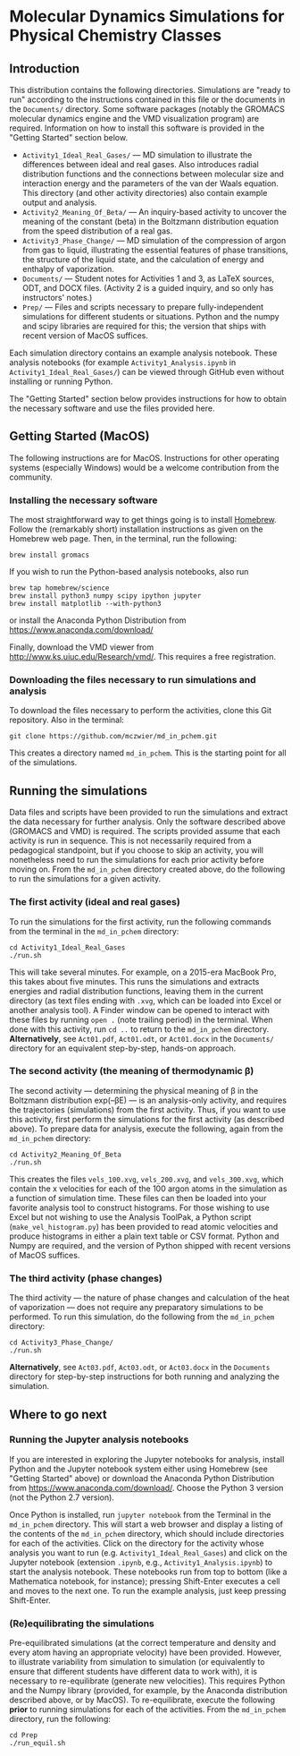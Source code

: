 # Molecular Dynamics Simulations for Physical Chemistry Classes

## Introduction

This distribution contains the following directories. Simulations are
"ready to run" according to the instructions contained in this file or
the documents in the `Documents/` directory. Some software packages
(notably the GROMACS molecular dynamics engine and the VMD
visualization program) are required. Information on how to install
this software is provided in the "Getting Started" section below.

* `Activity1_Ideal_Real_Gases/` — MD simulation to illustrate the
  differences between ideal and real gases. Also introduces radial
  distribution functions and the connections between molecular size
  and interaction energy and the parameters of the van der Waals
  equation. This directory (and other activity directories) also
  contain example output and analysis. 
* `Activity2_Meaning_Of_Beta/` — An inquiry-based activity to uncover
  the meaning of the constant (beta) in the Boltzmann distribution
  equation from the speed distribution of a real gas.
* `Activity3_Phase_Change/` — MD simulation of the compression of
  argon from gas to liquid, illustrating the essential features of
  phase transitions, the structure of the liquid state, and the
  calculation of energy and enthalpy of vaporization.
* `Documents/` — Student notes for Activities 1 and 3, as LaTeX
  sources, ODT, and DOCX files. (Activity 2 is a guided inquiry, and
  so only has instructors' notes.)
* `Prep/` — Files and scripts necessary to prepare fully-independent
  simulations for different students or situations. Python and the
  numpy and scipy libraries are required for this; the version that
  ships with recent version of MacOS suffices.
  
Each simulation directory contains an example analysis notebook.
These analysis notebooks (for example `Activity1_Analysis.ipynb` in
`Activity1_Ideal_Real_Gases/`) can be viewed through GitHub even
without installing or running Python.
  
The "Getting Started" section below provides instructions for how to
obtain the necessary software and use the files provided here.

## Getting Started (MacOS)

The following instructions are for MacOS. Instructions for other
operating systems (especially Windows) would be a welcome contribution
from the community.

### Installing the necessary software
The most straightforward way to get things going is to install
[Homebrew](https://brew.sh/). Follow the (remarkably short)
installation instructions as given on the Homebrew web page.  Then, in
the terminal, run the following:
```
brew install gromacs
```

If you wish to run the Python-based analysis notebooks, also run
```
brew tap homebrew/science
brew install python3 numpy scipy ipython jupyter
brew install matplotlib --with-python3
```
or install the Anaconda Python Distribution from 
<https://www.anaconda.com/download/>

Finally, download the VMD viewer from
<http://www.ks.uiuc.edu/Research/vmd/>. This requires a free
registration.

### Downloading the files necessary to run simulations and analysis

To download the files necessary to perform the activities, clone this
Git repository. Also in the terminal:

`git clone https://github.com/mczwier/md_in_pchem.git`

This creates a directory named `md_in_pchem`. This is the starting
point for all of the simulations.


## Running the simulations

Data files and scripts have been provided to run the simulations and
extract the data necessary for further analysis. Only the software
described above (GROMACS and VMD) is required. The scripts provided
assume that each activity is run in sequence. This is not necessarily
required from a pedagogical standpoint, but if you choose to skip an
activity, you will nonetheless need to run the simulations for each
prior activity before moving on. From the `md_in_pchem` directory
created above, do the following to run the simulations for a given activity.

### The first activity (ideal and real gases)
To run the simulations for the first activity, run the following
commands from the terminal in the `md_in_pchem` directory:

```
cd Activity1_Ideal_Real_Gases 
./run.sh
```

This will take several minutes. For example, on a 2015-era MacBook
Pro, this takes about five minutes. This runs the simulations and
extracts energies and radial distribution functions, leaving them in
the current directory (as text files ending with `.xvg`, which can be
loaded into Excel or another analysis tool). A Finder window can be
opened to interact with these files by running `open .` (note trailing
period) in the terminal. When done with this activity, run `cd ..` to
return to the `md_in_pchem` directory. **Alternatively**, see
`Act01.pdf`, `Act01.odt`, or `Act01.docx` in the `Documents/`
directory for an equivalent step-by-step, hands-on approach.

### The second activity (the meaning of thermodynamic β)

The second activity — determining the physical meaning of β in the
Boltzmann distribution exp(–βE) — is an analysis-only activity, and
requires the trajectories (simulations) from the first activity. Thus,
if you want to use this activity, first perform the simulations for
the first activity (as described above). To prepare data for analysis,
execute the following, again from the `md_in_pchem` directory:

```
cd Activity2_Meaning_Of_Beta
./run.sh
```

This creates the files `vels_100.xvg`, `vels_200.xvg`, and
`vels_300.xvg`, which contain the x velocities for each of the 100
argon atoms in the simulation as a function of simulation time. These
files can then be loaded into your favorite analysis tool to construct
histograms. For those wishing to use Excel but not wishing to use the
Analysis ToolPak, a Python script (`make_vel_histogram.py`) has been
provided to read atomic velocities and produce histograms in either a
plain text table or CSV format. Python and Numpy are required, and the
version of Python shipped with recent versions of MacOS suffices.

### The third activity (phase changes)

The third activity — the nature of phase changes and calculation of
the heat of vaporization — does not require any preparatory
simulations to be performed. To run this simulation, do the following
from the `md_in_pchem` directory:

```
cd Activity3_Phase_Change/
./run.sh
```
**Alternatively**, see `Act03.pdf`, `Act03.odt`, or `Act03.docx` in
the `Documents` directory for step-by-step instructions for both
running and analyzing the simulation.

## Where to go next

### Running the Jupyter analysis notebooks

If you are interested in exploring the Jupyter notebooks for analysis,
install Python and the Jupyter notebook system either using Homebrew
(see "Getting Started" above) or download the Anaconda Python
Distribution from <https://www.anaconda.com/download/>. Choose the
Python 3 version (not the Python 2.7 version).

Once Python is installed, run `jupyter notebook` from the Terminal in
the `md_in_pchem` directory. This will start a web browser and display
a listing of the contents of the `md_in_pchem` directory, which should
include directories for each of the activities. Click on the directory
for the activity whose analysis you want to run
(e.g. `Activity1_Ideal_Real_Gases`) and click on the Jupyter notebook
(extension `.ipynb`, e.g., `Activity1_Analysis.ipynb`) to start the
analysis notebook. These notebooks run from top to bottom (like a
Mathematica notebook, for instance); pressing Shift-Enter executes a
cell and moves to the next one. To run the example analysis, just keep
pressing Shift-Enter.

### (Re)equilibrating the simulations

Pre-equilibrated simulations (at the correct temperature and density
and every atom having an appropriate velocity) have been
provided. However, to illustrate variability from simulation to
simulation (or equivalently to ensure that different students have
different data to work with), it is necessary to re-equilibrate
(generate new velocities). This requires Python and the Numpy library
(provided, for example, by the Anaconda distribution described above,
or by MacOS). To re-equilibrate, execute the following **prior** to
running simulations for each of the activities. From the `md_in_pchem`
directory, run the following:

```
cd Prep
./run_equil.sh
```


